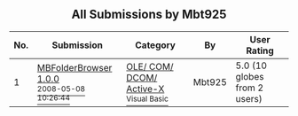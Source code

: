 ﻿<div align="center">

## All Submissions by Mbt925

</div>

No.  | Submission | Category | By   | User Rating
---- | ---------- | -------- | ---- | -----------
1 | [MBFolderBrowser 1\.0\.0<br /><sup>2008-05-08 10:26:44</sup>](https://github.com/Planet-Source-Code/mbt925-mbfolderbrowser-1-0-0__1-70674) | [OLE/ COM/ DCOM/ Active\-X<br /><sup>Visual Basic</sup>](../ByCategory/ole-com-dcom-active-x__1-29.md) | Mbt925 | 5.0 (10 globes from 2 users)
